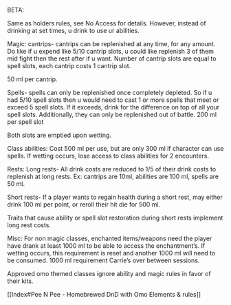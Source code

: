 BETA: 

Same as holders rules, see ⁠No Access for details. However, instead of drinking at set times, u drink to use ur abilities.

Magic: 
cantrips- cantrips can be replenished at any time, for any amount. Do like if u expend like 5/10 cantrip slots, u could like replenish 3 of them mid fight then the rest after if u want. Number of cantrip slots are equal to spell slots, each cantrip costs 1 cantrip slot.

50 ml per cantrip.

Spells- spells can only be replenished once completely depleted. So if u had 5/10 spell slots then u would need to cast 1 or more spells that meet or exceed 5 spell slots. If it exceeds, drink for the difference on top of all your spell slots. Additionally, they can only be replenished out of battle. 200 ml per spell slot

Both slots are emptied upon wetting.

Class abilities:
Cost 500 ml per use, but are only 300 ml if character can use spells. If wetting occurs, lose access to class abilities for 2 encounters.

Rests:
Long rests- All drink costs are reduced to 1/5 of their drink costs to replenish at long rests. Ex: cantrips are 10ml, abilities are 100 ml, spells are 50 ml.

Short rests- If a player wants to regain health during a short rest, may either drink 100 ml per point, or reroll their hit die for 500 ml.


Traits that cause ability or spell slot restoration during short rests implement long rest costs.



Misc: 
For non magic classes, enchanted items/weapons need the player have drank at least 1000 ml to be able to access the enchantment’s. If wetting occurs, this requirement is reset and another 1000 ml will need to be consumed. 1000 ml requirement Carrie’s over between sessions.

Approved omo themed classes ignore ability and magic rules in favor of their kits.


[[Index#Pee N Pee - Homebrewed DnD with Omo Elements & rules]]